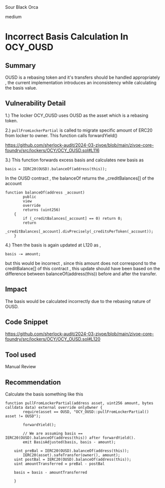 Sour Black Orca

medium

# Incorrect Basis Calculation In OCY_OUSD

## Summary

OUSD is a rebasing token and it's transfers should be handled appropriately , the current implementation introduces an inconsistency while calculating the basis value.

## Vulnerability Detail

1.) The locker OCY_OUSD uses OUSD as the asset which is a rebasing token.

2.) `pullFromLockerPartial` is called to migrate specific amount of ERC20 from locker to owner. This function calls forwardYield()

https://github.com/sherlock-audit/2024-03-zivoe/blob/main/zivoe-core-foundry/src/lockers/OCY/OCY_OUSD.sol#L116

3.) This function forwards excess basis and calculates new basis as 

`basis = IERC20(OUSD).balanceOf(address(this));`

In the OUSD contract , the balanceOf returns the _creditBalances[] of the account

```solidity
function balanceOf(address _account)
        public
        view
        override
        returns (uint256)
    {
        if (_creditBalances[_account] == 0) return 0;
        return
            _creditBalances[_account].divPrecisely(_creditsPerToken(_account));
    }
```



4.) Then the basis is again updated at L120 as ,

`basis -= amount;`

but this would be incorrect , since this amount does not correspond to the creditBalance[] of this contract , this update should have been based on the difference between balanceOf(address(this)) before and after the transfer.

## Impact

The basis would be calculated incorrectly due to the rebasing nature of OUSD.

## Code Snippet

https://github.com/sherlock-audit/2024-03-zivoe/blob/main/zivoe-core-foundry/src/lockers/OCY/OCY_OUSD.sol#L120

## Tool used

Manual Review

## Recommendation

Calculate the basis something like this

```solidity
function pullFromLockerPartial(address asset, uint256 amount, bytes calldata data) external override onlyOwner {
        require(asset == OUSD, "OCY_OUSD::pullFromLockerPartial() asset != OUSD");

        forwardYield();

        // We are assuming basis == IERC20(OUSD).balanceOf(address(this)) after forwardYield().
        emit BasisAdjusted(basis, basis - amount);
        
    uint preBal = IERC20(OUSD).balanceOf(address(this));
        IERC20(asset).safeTransfer(owner(), amount);
    uint postBal = IERC20(OUSD).balanceOf(address(this));
    uint amountTransferred = preBal - postBal

    basis = basis - amountTransferred

    }
```
